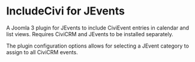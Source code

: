 IncludeCivi for JEvents
=======================

A Joomla 3 plugin for JEvents to include CiviEvent entries in calendar and list views.  Requires CiviCRM and 
JEvents to be installed separately.  

The plugin configuration options allows for selecting a JEvent category to assign to all CiviCRM events.
